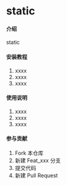 # static

#### 介绍
static
#### 安装教程

1.  xxxx
2.  xxxx
3.  xxxx

#### 使用说明

1.  xxxx
2.  xxxx
3.  xxxx

#### 参与贡献

1.  Fork 本仓库
2.  新建 Feat_xxx 分支
3.  提交代码
4.  新建 Pull Request


<!-- 

## PING

https://lyhuilin.gitee.io/static/ping


## 新官方活动列表

https://lyhuilin.gitee.io/static/json/xt.entry1.json

## 物料ID列表

https://lyhuilin.gitee.io/static/json/material_id.json


## 无线平台活动列表

https://lyhuilin.gitee.io/static/json/new_official_event_list.json



## 拼链默认pid

https://lyhuilin.gitee.io/static/json/default_pid.json



## 默认配置项

https://lyhuilin.gitee.io/static/json/default_config.json


## 天猫超市茅台（default_tmallmaotai）
## 火炬手默认口令（default_hjscustomer）
## default_openapi_ispro ，为0，不开放api_server的解析接口；大于0，开放。
## tmallquan_failover_model ，为0，关闭猫超券容错模式；大于0，开启猫超券容错模式。

https://lyhuilin.gitee.io/static/json/default_kouling.json


## APP Json

https://lyhuilin.gitee.io/static/app/index.json

## APP Version

https://lyhuilin.gitee.io/static/app/version.json 

-->